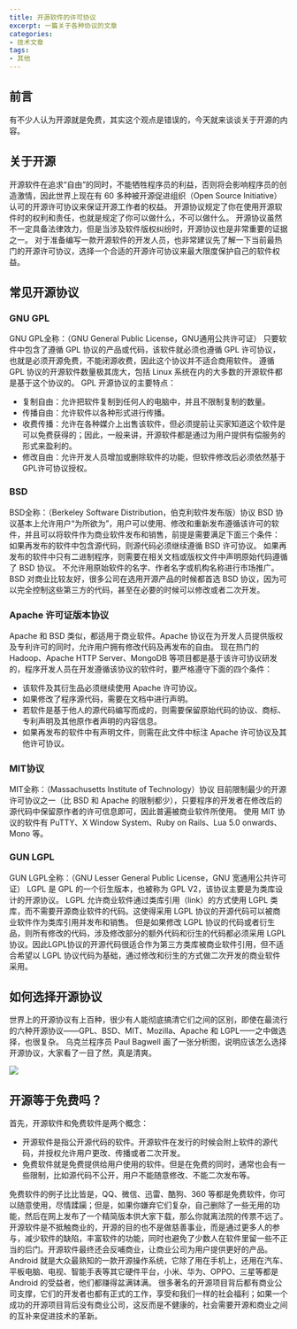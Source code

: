 ```yaml
---
title: 开源软件的许可协议
excerpt: 一篇关于各种协议的文章
categories:
- 技术文章
tags:
- 其他
---
```


## 前言
有不少人认为开源就是免费，其实这个观点是错误的，今天就来谈谈关于开源的内容。

## 关于开源
开源软件在追求“自由”的同时，不能牺牲程序员的利益，否则将会影响程序员的创造激情，因此世界上现在有 60 多种被开源促进组织（Open Source Initiative）认可的开源许可协议来保证开源工作者的权益。
开源协议规定了你在使用开源软件时的权利和责任，也就是规定了你可以做什么，不可以做什么。
开源协议虽然不一定具备法律效力，但是当涉及软件版权纠纷时，开源协议也是非常重要的证据之一。
对于准备编写一款开源软件的开发人员，也非常建议先了解一下当前最热门的开源许可协议，选择一个合适的开源许可协议来最大限度保护自己的软件权益。

## 常见开源协议
### GNU GPL
GNU GPL全称：（GNU General Public License，GNU通用公共许可证）
只要软件中包含了遵循 GPL 协议的产品或代码，该软件就必须也遵循 GPL 许可协议，也就是必须开源免费，不能闭源收费，因此这个协议并不适合商用软件。
遵循 GPL 协议的开源软件数量极其庞大，包括 Linux 系统在内的大多数的开源软件都是基于这个协议的。
GPL 开源协议的主要特点：
- 复制自由：允许把软件复制到任何人的电脑中，并且不限制复制的数量。
- 传播自由：允许软件以各种形式进行传播。
- 收费传播：允许在各种媒介上出售该软件，但必须提前让买家知道这个软件是可以免费获得的；因此，一般来讲，开源软件都是通过为用户提供有偿服务的形式来盈利的。
- 修改自由：允许开发人员增加或删除软件的功能，但软件修改后必须依然基于GPL许可协议授权。

### BSD
BSD全称：（Berkeley Software Distribution，伯克利软件发布版）协议
BSD 协议基本上允许用户“为所欲为”，用户可以使用、修改和重新发布遵循该许可的软件，并且可以将软件作为商业软件发布和销售，前提是需要满足下面三个条件：
如果再发布的软件中包含源代码，则源代码必须继续遵循 BSD 许可协议。
如果再发布的软件中只有二进制程序，则需要在相关文档或版权文件中声明原始代码遵循了 BSD 协议。
不允许用原始软件的名字、作者名字或机构名称进行市场推广。
BSD 对商业比较友好，很多公司在选用开源产品的时候都首选 BSD 协议，因为可以完全控制这些第三方的代码，甚至在必要的时候可以修改或者二次开发。

### Apache 许可证版本协议
Apache 和 BSD 类似，都适用于商业软件。Apache 协议在为开发人员提供版权及专利许可的同时，允许用户拥有修改代码及再发布的自由。
现在热门的 Hadoop、Apache HTTP Server、MongoDB 等项目都是基于该许可协议研发的，程序开发人员在开发遵循该协议的软件时，要严格遵守下面的四个条件：
- 该软件及其衍生品必须继续使用 Apache 许可协议。
- 如果修改了程序源代码，需要在文档中进行声明。
- 若软件是基于他人的源代码编写而成的，则需要保留原始代码的协议、商标、专利声明及其他原作者声明的内容信息。
- 如果再发布的软件中有声明文件，则需在此文件中标注 Apache 许可协议及其他许可协议。

### MIT协议
MIT全称：（Massachusetts Institute of Technology）协议
目前限制最少的开源许可协议之一（比 BSD 和 Apache 的限制都少），只要程序的开发者在修改后的源代码中保留原作者的许可信息即可，因此普遍被商业软件所使用。
使用 MIT 协议的软件有 PuTTY、X Window System、Ruby on Rails、Lua 5.0 onwards、Mono 等。

### GUN LGPL
GUN LGPL全称：（GNU Lesser General Public License，GNU 宽通用公共许可证）
LGPL 是 GPL 的一个衍生版本，也被称为 GPL V2，该协议主要是为类库设计的开源协议。
LGPL 允许商业软件通过类库引用（link）的方式使用 LGPL 类库，而不需要开源商业软件的代码。这使得采用 LGPL 协议的开源代码可以被商业软件作为类库引用并发布和销售。
但是如果修改 LGPL 协议的代码或者衍生品，则所有修改的代码，涉及修改部分的额外代码和衍生的代码都必须采用 LGPL 协议。因此LGPL协议的开源代码很适合作为第三方类库被商业软件引用，但不适合希望以 LGPL 协议代码为基础，通过修改和衍生的方式做二次开发的商业软件采用。

## 如何选择开源协议
世界上的开源协议有上百种，很少有人能彻底搞清它们之间的区别，即使在最流行的六种开源协议——GPL、BSD、MIT、Mozilla、Apache 和 LGPL——之中做选择，也很复杂。
乌克兰程序员 Paul Bagwell 画了一张分析图，说明应该怎么选择开源协议，大家看了一目了然，真是清爽。

![](https://api2.mubu.com/v3/document_image/3bca6101-7e45-41d8-bac7-3889b91b1f8f-3807603.jpg)

## 开源等于免费吗？
首先，开源软件和免费软件是两个概念：
- 开源软件是指公开源代码的软件。开源软件在发行的时候会附上软件的源代码，并授权允许用户更改、传播或者二次开发。
- 免费软件就是免费提供给用户使用的软件。但是在免费的同时，通常也会有一些限制，比如源代码不公开，用户不能随意修改、不能二次发布等。

免费软件的例子比比皆是，QQ、微信、迅雷、酷狗、360 等都是免费软件，你可以随意使用，尽情蹂躏；但是，如果你嫌弃它们复杂，自己删除了一些无用的功能，然后在网上发布了一个精简版本供大家下载，那么你就离法院的传票不远了。
开源软件是不抵触商业的，开源的目的也不是做慈善事业，而是通过更多人的参与，减少软件的缺陷，丰富软件的功能，同时也避免了少数人在软件里留一些不正当的后门。开源软件最终还会反哺商业，让商业公司为用户提供更好的产品。
Android 就是大众最熟知的一款开源操作系统，它除了用在手机上，还用在汽车、平板电脑、电视、智能手表等其它硬件平台，小米、华为、OPPO、三星等都是 Android 的受益者，他们都赚得盆满钵满。
很多著名的开源项目背后都有商业公司支撑，它们的开发者也都有正式的工作，享受和我们一样的社会福利；如果一个成功的开源项目背后没有商业公司，这反而是不健康的，社会需要开源和商业之间的互补来促进技术的革新。